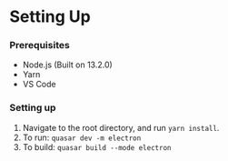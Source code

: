 # Setting Up
### Prerequisites
- Node.js (Built on 13.2.0)
- Yarn
- VS Code

### Setting up
1. Navigate to the root directory, and run `yarn install`.
2. To run: `quasar dev -m electron`
3. To build: `quasar build --mode electron`
